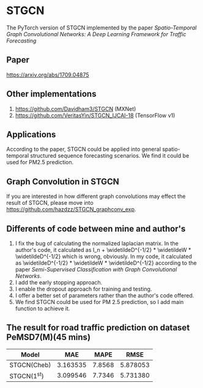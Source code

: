 # STGCN
The PyTorch version of STGCN implemented by the paper *Spatio-Temporal Graph Convolutional Networks:
A Deep Learning Framework for Traffic Forecasting*

## Paper
https://arxiv.org/abs/1709.04875

## Other implementations
1. https://github.com/Davidham3/STGCN (MXNet)
2. https://github.com/VeritasYin/STGCN_IJCAI-18 (TensorFlow v1)

## Applications
According to the paper, STGCN could be applied into general spatio-temporal structured sequence forecasting scenarios. We find it could be used for PM2.5 prediction.

## Graph Convolution in STGCN
If you are interested in how different graph convolutions may effect the result of STGCN, please move into https://github.com/hazdzz/STGCN_graphconv_exp.

## Differents of code between mine and author's
1. I fix the bug of calculating the normalized laplacian matrix. In the author's code, it calculated as I_n + \widetildeD^{-1/2} * \widetildeW * \widetildeD^{-1/2} which is wrong, obviously. In my code, it calculated as \widetildeD^{-1/2} * \widetildeW * \widetildeD^{-1/2} according to the paper *Semi-Supervised Classification with Graph Convolutional Networks*.
2. I add the early stopping approach.
3. I enable the dropout approach for training and testing.
4. I offer a better set of parameters rather than the author's code offered.
5. We find STGCN could be used for PM 2.5 prediction, so I add main function to achieve it.

## The result for road traffic prediction on dataset PeMSD7(M)(45 mins)
|  Model | MAE  |  MAPE | RMSE |
|  ----  | ---- |  ---- | ---- |
| STGCN(Cheb)  | 3.163535 | 7.8568 | 5.878053 |
| STGCN(1<sup>st</sup>)  | 3.099546 | 7.7346 | 5.731380 |
